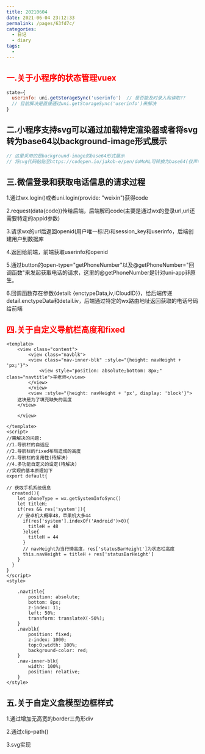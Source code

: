 ```yaml
---
title: 20210604
date: 2021-06-04 23:12:33
permalink: /pages/63fd7c/
categories:
  - 日记
  - diary
tags:
  - 
---
```

## <font color="red">一.关于小程序的状态管理vuex</font>

```js
state={
  userinfo: uni.getStorageSync('userinfo')	// 是否能及时录入和读取??
  // 目前解决是直接通过uni.getStorageSync('userinfo')来解决
}
```

## 二.小程序支持svg可以通过加载特定渲染器或者将svg转为base64以background-image形式展示

```js
// 这里采用的是background-image的base64形式展示
// 将svg代码粘贴至https://codepen.io/jakob-e/pen/doMoML可转换为base64(仅声明为base64而非转化)
```

## 三.微信登录和获取电话信息的请求过程

1.通过wx.login()或者uni.login(provide: "weixin")获得code

2.request(data{code})传给后端，后端解码code(主要是通过wx的登录url,url还需要特定的appid参数)

3.请求wx的url后返回openid(用户唯一标识)和session_key和userinfo，后端创建用户到数据库

4.返回给前端，前端获取userinfo和openid

5.通过button的open-type="getPhoneNumber"以及@getPhoneNumber="回调函数"来发起获取电话的请求，这里的@getPhoneNumber是针对uni-app非原生。

6.回调函数存在参数{detail: {enctypeData,iv,iCloudID}}，给后端传递detail.enctypeData和detail.iv，后端通过特定的wx路由地址返回获取的电话号码给前端

## <font color="red">四.关于自定义导航栏高度和fixed</font>

```vue
<template>
	<view class="content">
		<view class="navblk">
		<view class="nav-inner-blk" :style="{height: navHeight + 'px;'}">
			<view style="position: absolute;bottom: 8px;" class="navtitle">羊老师</view>
		</view>
		</view>
		<view :style="{height: navHeight + 'px', display: 'block'}">
  	这块是为了填充缺失的高度
  	</view>
			
	</view>

</template>
<script>
//需解决的问题:
//1.导航栏的自适应
//2.导航栏的fixed布局造成的高度	
//3.导航栏的复用性(待解决)
//4.多功能自定义的设定(待解决)
//实现的基本原理如下
export default{
  
// 获取手机系统信息
  created(){
    let phoneType = wx.getSystemInfoSync()
    let titleH;
    if(res && res['system']){
    // 安卓机大概率48，苹果机大多44
      if(res['system'].indexOf('Android')>0){
        titleH = 48
      }else{
        titleH = 44
      }
      // navHeight为当行懒高度，res['statusBarHeight']为状态栏高度
      this.navHeight = titleH + res['statusBarHeight']
    }
  }
}
</script>
<style>

	.navtitle{
		position: absolute;
		bottom: 8px;
		z-index: 11;
		left: 50%;
		transform: translateX(-50%);
	}
	.navblk{
		position: fixed;
		z-index: 1000;
		top:0;width: 100%;
		background-color: red;
	}
	.nav-inner-blk{
		width: 100%;
		position: relative;
	}
</style>
```

## 五.关于自定义盒模型边框样式

1.通过增加无高宽的border三角形div

2.通过clip-path()

3.svg实现